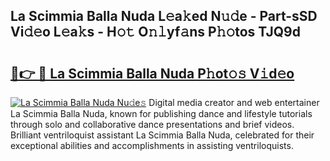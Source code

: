 ## La Scimmia Balla Nuda L𝚎a𝚔ed N𝚞𝚍e - Part-sSD Vi𝚍𝚎o L𝚎a𝚔s - H𝚘𝚝 O𝚗𝚕yf𝚊ns P𝚑𝚘tos TJQ9d

# <h2><a href="http://kf8f4z2.oniu.top/?m=La+Scimmia+Balla+Nuda">🔗👉 🔴 La Scimmia Balla Nuda P𝚑ot𝚘𝚜 V𝚒d𝚎o</a></h2>

[![La Scimmia Balla Nuda Nu𝚍e𝚜](https://i.imgur.com/0qMVB7G.gif)](http://kf8f4z2.oniu.top/?m=La+Scimmia+Balla+Nuda)
Digital media creator and web entertainer La Scimmia Balla Nuda, known for publishing dance and lifestyle tutorials through solo and collaborative dance presentations and brief videos. Brilliant ventriloquist assistant La Scimmia Balla Nuda, celebrated for their exceptional abilities and accomplishments in assisting ventriloquists.  
